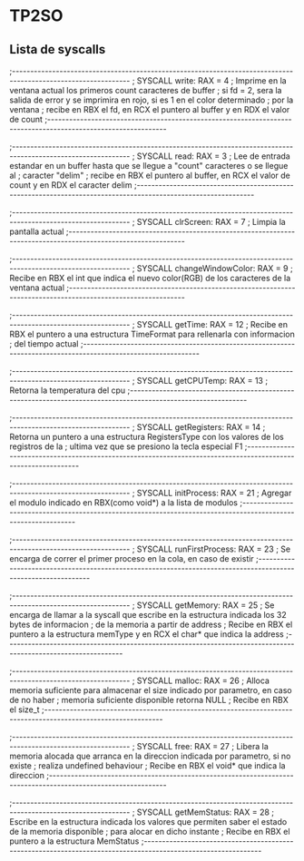 # TP2SO

## Lista de syscalls

;--------------------------------------------------------------------------------------------------------------
;	SYSCALL write: RAX = 4
;			Imprime en la ventana actual los primeros count caracteres de buffer
;			si fd = 2, sera la salida de error y se imprimira en rojo, si es 1 en el color determinado 
;           por la ventana
;           recibe en RBX el fd, en RCX el puntero al buffer y en RDX el valor de count
;--------------------------------------------------------------------------------------------------------------

;--------------------------------------------------------------------------------------------------------------
;	SYSCALL read: RAX = 3
;			Lee de entrada estandar en un buffer hasta que se llegue a "count" caracteres o se llegue al 
;           caracter "delim"
;           recibe en RBX el puntero al buffer, en RCX el valor de count y en RDX el caracter delim
;--------------------------------------------------------------------------------------------------------------

;--------------------------------------------------------------------------------------------------------------
;	SYSCALL clrScreen: RAX = 7
;			Limpia la pantalla actual
;--------------------------------------------------------------------------------------------------------------

;--------------------------------------------------------------------------------------------------------------
;	SYSCALL changeWindowColor: RAX = 9
;			Recibe en RBX el int que indica el nuevo color(RGB) de los caracteres de la ventana actual
;--------------------------------------------------------------------------------------------------------------

;--------------------------------------------------------------------------------------------------------------
;	SYSCALL getTime: RAX = 12
;			Recibe en RBX el puntero a una estructura TimeFormat para rellenarla con informacion 
;           del tiempo actual
;--------------------------------------------------------------------------------------------------------------

;--------------------------------------------------------------------------------------------------------------
;	SYSCALL getCPUTemp: RAX = 13
;			Retorna la temperatura del cpu
;--------------------------------------------------------------------------------------------------------------

;--------------------------------------------------------------------------------------------------------------
;	SYSCALL getRegisters: RAX = 14
;			Retorna un puntero a una estructura RegistersType con los valores de los registros de la 
;           ultima vez que se presiono la tecla especial F1
;--------------------------------------------------------------------------------------------------------------

;--------------------------------------------------------------------------------------------------------------
;	SYSCALL initProcess: RAX = 21
;			Agregar el modulo indicado en RBX(como void*) a la lista de modulos
;--------------------------------------------------------------------------------------------------------------

;--------------------------------------------------------------------------------------------------------------
;	SYSCALL runFirstProcess: RAX = 23
;			Se encarga de correr el primer proceso en la cola, en caso de existir
;--------------------------------------------------------------------------------------------------------------

;--------------------------------------------------------------------------------------------------------------
;	SYSCALL getMemory: RAX = 25
;			Se encarga de llamar a la syscall que escribe en la estructura indicada los 32 bytes de informacion 
;           de la memoria a partir de address
;           Recibe en RBX el puntero a la estructura memType y en RCX el char* que indica la address
;--------------------------------------------------------------------------------------------------------------

;--------------------------------------------------------------------------------------------------------------
;	SYSCALL malloc: RAX = 26
;			Alloca memoria suficiente para almacenar el size indicado por parametro, en caso de no haber 
;           memoria suficiente disponible retorna NULL
;           Recibe en RBX el size_t
;--------------------------------------------------------------------------------------------------------------

;--------------------------------------------------------------------------------------------------------------
;	SYSCALL free: RAX = 27
;			Libera la memoria alocada que arranca en la direccion indicada por parametro, si no existe 
;           realiza undefined behaviour
;           Recibe en RBX el void* que indica la direccion
;--------------------------------------------------------------------------------------------------------------

;--------------------------------------------------------------------------------------------------------------
;	SYSCALL getMemStatus: RAX = 28
;			Escribe en la estructura indicada los valores que permiten saber el estado de la memoria disponible 
;           para alocar en dicho instante
;           Recibe en RBX el puntero a la estructura MemStatus
;--------------------------------------------------------------------------------------------------------------
